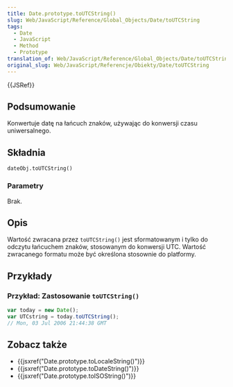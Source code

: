 ```yaml
---
title: Date.prototype.toUTCString()
slug: Web/JavaScript/Reference/Global_Objects/Date/toUTCString
tags:
  - Date
  - JavaScript
  - Method
  - Prototype
translation_of: Web/JavaScript/Reference/Global_Objects/Date/toUTCString
original_slug: Web/JavaScript/Referencje/Obiekty/Date/toUTCString
---
```

{{JSRef}}

## Podsumowanie

Konwertuje datę na łańcuch znaków, używając do konwersji czasu uniwersalnego.

## Składnia

    dateObj.toUTCString()

### Parametry

Brak.

## Opis

Wartość zwracana przez `toUTCString()` jest sformatowanym i tylko do odczytu łańcuchem znaków, stosowanym do konwersji UTC. Wartość zwracanego formatu może być określona stosownie do platformy.

## Przykłady

### Przykład: Zastosowanie `toUTCString()`

```js
var today = new Date();
var UTCstring = today.toUTCString();
// Mon, 03 Jul 2006 21:44:38 GMT
```

## Zobacz także

- {{jsxref("Date.prototype.toLocaleString()")}}
- {{jsxref("Date.prototype.toDateString()")}}
- {{jsxref("Date.prototype.toISOString()")}}
